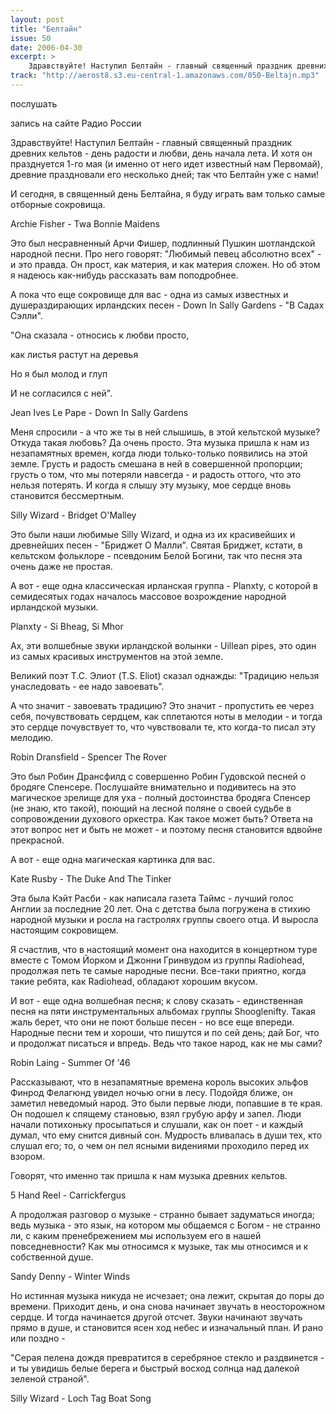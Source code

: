 ```yaml
---
layout: post
title: "Белтайн"
issue: 50
date: 2006-04-30
excerpt: >
    Здравствуйте! Наступил Белтайн - главный священный праздник древних кельтов - день радости и любви, день начала лета. И хотя он празднуется 1-го мая (и именно от него идет известный нам Первомай), древние праздновали его несколько дней; так что Белтайн уже с нами!
track: "http://aerost8.s3.eu-central-1.amazonaws.com/050-Beltajn.mp3"
---
```


послушать

запись на сайте Радио России

Здравствуйте! Наступил Белтайн - главный священный праздник древних кельтов - день радости и любви, день начала лета. И хотя он празднуется 1-го мая (и именно от него идет известный нам Первомай), древние праздновали его несколько дней; так что Белтайн уже с нами!

И сегодня, в священный день Белтайна, я буду играть вам только самые отборные сокровища.

Archie Fisher - Twa Bonnie Maidens

Это был несравненный Арчи Фишер, подлинный Пушкин шотландской народной песни. Про него говорят: "Любимый певец абсолютно всех" - и это правда. Он прост, как материя, и как материя сложен. Но об этом я надеюсь как-нибудь рассказать вам поподробнее.

А пока что еще сокровище для вас - одна из самых известных и душераздирающих ирландских песен - Down In Sally Gardens - "В Садах Сэлли".

"Она сказала - относись к любви просто,

как листья растут на деревья

Но я был молод и глуп

И не согласился с ней".

Jean Ives Le Pape - Down In Sally Gardens

Меня спросили - а что же ты в ней слышишь, в этой кельтской музыке? Откуда такая любовь? Да очень просто. Эта музыка пришла к нам из незапамятных времен, когда люди только-только появились на этой земле. Грусть и радость смешана в ней в совершенной пропорции; грусть о том, что мы потеряли навсегда - и радость оттого, что это нельзя потерять. И когда я слышу эту музыку, мое сердце вновь становится бессмертным.

Silly Wizard - Bridget O'Malley

Это были наши любимые Silly Wizard, и одна из их красивейших и древнейших песен - "Бриджет О Малли". Святая Бриджет, кстати, в кельтском фольклоре - псевдоним Белой Богини, так что песня эта очень даже не простая.

А вот - еще одна классическая ирланская группа - Planxty, с которой в семидесятых годах началось массовое возрождение народной ирландской музыки.

Planxty - Si Bheag, Si Mhor

Ах, эти волшебные звуки ирландской волынки - Uillean pipes, это один из самых красивых инструментов на этой земле.

Великий поэт Т.С. Элиот (T.S. Eliot) сказал однажды: "Традицию нельзя унаследовать - ее надо завоевать".

А что значит - завоевать традицию? Это значит - пропустить ее через себя, почувствовать сердцем, как сплетаются ноты в мелодии - и тогда это сердце почувствует то, что чувствовали те, кто когда-то писал эту мелодию.

Robin Dransfield - Spencer The Rover

Это был Робин Дрансфилд с совершенно Робин Гудовской песней о бродяге Спенсере. Послушайте внимательно и подивитесь на это магическое зрелище для уха - полный достоинства бродяга Спенсер (не знаю, кто такой), поющий на лесной поляне о своей судьбе в сопровождении духового оркестра. Как такое может быть? Ответа на этот вопрос нет и быть не может - и поэтому песня становится вдвойне прекрасной.

А вот - еще одна магическая картинка для вас.

Kate Rusby - The Duke And The Tinker

Эта была Кэйт Расби - как написала газета Таймс - лучший голос Англии за последние 20 лет. Она с детства была погружена в стихию народной музыки и росла на гастролях группы своего отца. И выросла настоящим сокровищем.

Я счастлив, что в настоящий момент она находится в концертном туре вместе с Томом Йорком и Джонни Гринвудом из группы Radiohead, продолжая петь те самые народные песни. Все-таки приятно, когда такие ребята, как Radiohead, обладают хорошим вкусом.

И вот - еще одна волшебная песня; к слову сказать - единственная песня на пяти инструментальных альбомах группы Shooglenifty. Такая жаль берет, что они не поют больше песен - но все еще впереди. Народные песни тем и хороши, что пишутся и по сей день; дай Бог, что и продолжат писаться и впредь. Ведь что такое народ, как не мы сами?

Robin Laing - Summer Of '46

Рассказывают, что в незапамятные времена король высоких эльфов Финрод Фелагюнд увидел ночью огни в лесу. Подойдя ближе, он заметил неведомый народ. Это были первые люди, попавшие в те края. Он подошел к спящему становью, взял грубую арфу и запел. Люди начали потихоньку просыпаться и слушали, как он поет - и каждый думал, что ему снится дивный сон. Мудрость вливалась в души тех, кто слушал его; то, о чем он пел ясными видениями проходило перед их взором.

Говорят, что именно так пришла к нам музыка древних кельтов.

5 Hand Reel - Carrickfergus

А продолжая разговор о музыке - странно бывает задуматься иногда; ведь музыка - это язык, на котором мы общаемся с Богом - не странно ли, с каким пренебрежением мы используем его в нашей повседневности? Как мы относимся к музыке, так мы относимся и к собственной душе.

Sandy Denny - Winter Winds

Но истинная музыка никуда не исчезает; она лежит, скрытая до поры до времени. Приходит день, и она снова начинает звучать в неосторожном сердце. И тогда начинается другой отсчет. Звуки начинают звучать прямо в душе, и становится ясен ход небес и изначальный план. И рано или поздно -

"Серая пелена дождя превратится в серебряное стекло и раздвинется - и ты увидишь белые берега и быстрый восход солнца над далекой зеленой страной".

Silly Wizard - Loch Tag Boat Song

